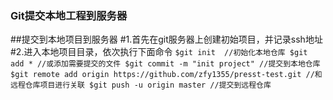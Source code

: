 
### Git提交本地工程到服务器
##提交到本地项目到服务器
#1.首先在git服务器上创建初始项目，并记录ssh地址
#2.进入本地项目目录，依次执行下面命令
  ``
     $git init  //初始化本地仓库
		$git add * //或添加需要提交的文件
		$git commit -m "init project" //提交到本地仓库
		$git remote add origin https://github.com/zfy1355/presst-test.git //和远程仓库项目进行关联
		$git push -u origin master //提交到远程仓库
	``		